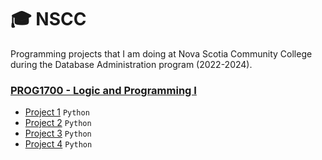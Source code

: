 # 🎓 NSCC

Programming projects that I am doing at Nova Scotia Community College during the Database Administration program (2022-2024).

### [PROG1700 - Logic and Programming I](/PROG1700)
- [Project 1](/PROG1700/project1) `Python`
- [Project 2](/PROG1700/project2) `Python`
- [Project 3](/PROG1700/project3) `Python`
- [Project 4](/PROG1700/project4) `Python`

